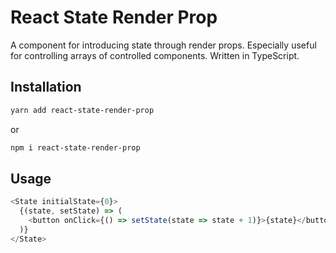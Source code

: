 # React State Render Prop

A component for introducing state through render props. Especially useful for controlling arrays of controlled components. Written in TypeScript.

## Installation

```sh
yarn add react-state-render-prop
```

or

```sh
npm i react-state-render-prop
```

## Usage

```ts
<State initialState={0}>
  {(state, setState) => (
    <button onClick={() => setState(state => state + 1)}>{state}</button>
  )}
</State>
```
